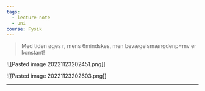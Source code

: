 ```yaml
---
tags:
  - lecture-note
  - uni
course: Fysik
---
```




>Med tiden øges r, mens θmindskes, men bevægelsmængdenp=mv er konstant!

![[Pasted image 20221123202451.png]]

![[Pasted image 20221123202603.png]]

***




